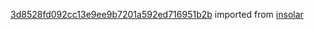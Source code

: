 [3d8528fd092cc13e9ee9b7201a592ed716951b2b](https://github.com/insolar/insolar/commit/3d8528fd092cc13e9ee9b7201a592ed716951b2b) imported from [insolar](https://github.com/insolar/insolar)
